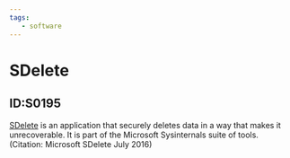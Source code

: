 ```yaml
---
tags:
   - software
---
```

# SDelete
## ID:S0195
[SDelete](/mitre/software/S0195) is an application that securely deletes data in a way that makes it unrecoverable. It is part of the Microsoft Sysinternals suite of tools. (Citation: Microsoft SDelete July 2016)
